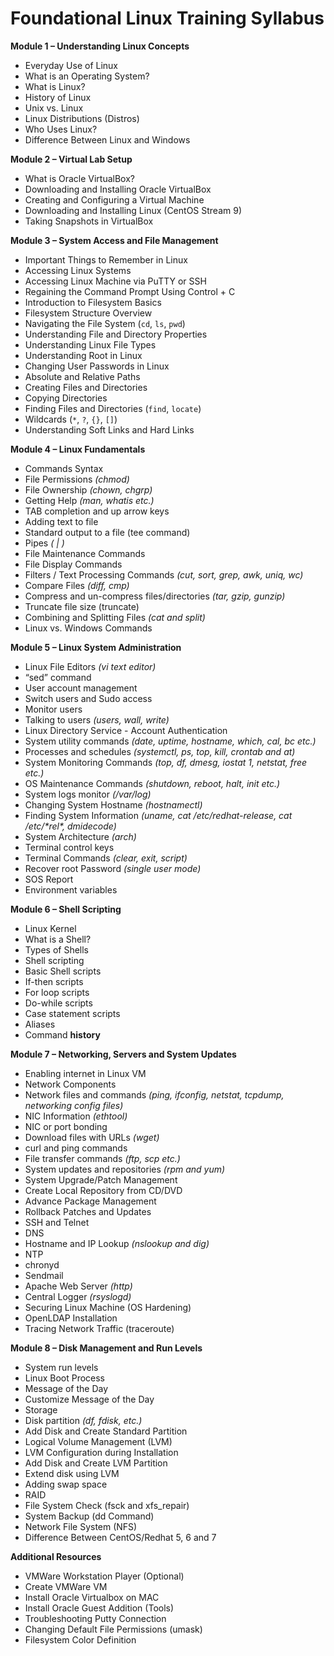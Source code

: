 # Foundational Linux Training Syllabus

**Module 1 – Understanding Linux Concepts** 

- Everyday Use of Linux
- What is an Operating System?
- What is Linux?
- History of Linux
- Unix vs. Linux
- Linux Distributions (Distros)
- Who Uses Linux?
- Difference Between Linux and Windows

**Module 2 – Virtual Lab Setup** 

- What is Oracle VirtualBox?  
- Downloading and Installing Oracle VirtualBox  
- Creating and Configuring a Virtual Machine  
- Downloading and Installing Linux (CentOS Stream 9)  
- Taking Snapshots in VirtualBox  

**Module 3 – System Access and File Management** 

- Important Things to Remember in Linux  
- Accessing Linux Systems  
- Accessing Linux Machine via PuTTY or SSH  
- Regaining the Command Prompt Using Control + C  
- Introduction to Filesystem Basics  
- Filesystem Structure Overview  
- Navigating the File System (`cd`, `ls`, `pwd`)  
- Understanding File and Directory Properties  
- Understanding Linux File Types  
- Understanding Root in Linux  
- Changing User Passwords in Linux  
- Absolute and Relative Paths  
- Creating Files and Directories  
- Copying Directories  
- Finding Files and Directories (`find`, `locate`)  
- Wildcards (`*`, `?`, `{}`, `[]`)  
- Understanding Soft Links and Hard Links

**Module 4 – Linux Fundamentals** 

- Commands Syntax 
- File Permissions *(chmod)* 
- File Ownership *(chown, chgrp)* 
- Getting Help *(man, whatis etc.)* 
- TAB completion and up arrow keys 
- Adding text to file 
- Standard output to a file (tee command) 
- Pipes *( | )* 
- File Maintenance Commands 
- File Display Commands 
- Filters / Text Processing Commands *(cut, sort, grep, awk, uniq, wc)* 
- Compare Files *(diff, cmp)* 
- Compress and un-compress files/directories *(tar, gzip, gunzip)* 
- Truncate file size (truncate) 
- Combining and Splitting Files *(cat and split)* 
- Linux vs. Windows Commands 

**Module 5 – Linux System Administration** 

- Linux File Editors *(vi text editor)* 
- “sed” command 
- User account management 
- Switch users and Sudo access 
- Monitor users 
- Talking to users *(users, wall, write)* 
- Linux Directory Service - Account Authentication 
- System utility commands *(date, uptime, hostname, which, cal, bc etc.)* 
- Processes and schedules *(systemctl, ps, top, kill, crontab and at)* 
- System Monitoring Commands *(top, df, dmesg, iostat 1, netstat, free etc.)* 
- OS Maintenance Commands *(shutdown, reboot, halt, init etc.)* 
- System logs monitor *(/var/log)* 
- Changing System Hostname *(hostnamectl)* 
- Finding System Information *(uname, cat /etc/redhat-release, cat /etc/\*rel\*, dmidecode)* 
- System Architecture *(arch)* 
- Terminal control keys 
- Terminal Commands *(clear, exit, script)* 
- Recover root Password *(single user mode)* 
- SOS Report 
- Environment variables 

**Module 6 – Shell Scripting** 

- Linux Kernel 
- What is a Shell? 
- Types of Shells 
- Shell scripting 
- Basic Shell scripts 
- If-then scripts 
- For loop scripts 
- Do-while scripts 
- Case statement scripts 
- Aliases 
- Command **history** 

**Module 7 – Networking, Servers and System Updates** 

- Enabling internet in Linux VM 
- Network Components 
- Network files and commands *(ping, ifconfig, netstat, tcpdump, networking config files)* 
- NIC Information *(ethtool)* 
- NIC or port bonding 
- Download files with URLs *(wget)* 
- curl and ping commands 
- File transfer commands *(ftp, scp etc.)* 
- System updates and repositories *(rpm and yum)* 
- System Upgrade/Patch Management 
- Create Local Repository from CD/DVD 
- Advance Package Management 
- Rollback Patches and Updates 
- SSH and Telnet 
- DNS 
- Hostname and IP Lookup *(nslookup and dig)* 
- NTP 
- chronyd 
- Sendmail 
- Apache Web Server *(http)* 
- Central Logger *(rsyslogd)* 
- Securing Linux Machine (OS Hardening) 
- OpenLDAP Installation 
- Tracing Network Traffic (traceroute) 

**Module 8 – Disk Management and Run Levels** 

- System run levels  
- Linux Boot Process 
- Message of the Day 
- Customize Message of the Day 
- Storage 
- Disk partition *(df, fdisk, etc.)* 
- Add Disk and Create Standard Partition 
- Logical Volume Management (LVM) 
- LVM Configuration during Installation 
- Add Disk and Create LVM Partition 
- Extend disk using LVM 
- Adding swap space 
- RAID 
- File System Check (fsck and xfs\_repair) 
- System Backup (dd Command) 
- Network File System (NFS) 
- Difference Between CentOS/Redhat 5, 6 and 7 

**Additional Resources** 

- VMWare Workstation Player (Optional) 
- Create VMWare VM 
- Install Oracle Virtualbox on MAC 
- Install Oracle Guest Addition (Tools) 
- Troubleshooting Putty Connection 
- Changing Default File Permissions (umask) 
- Filesystem Color Definition

